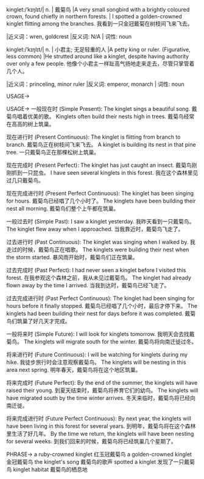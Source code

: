 kinglet:/ˈkɪŋlɪt/| n. | 戴菊鸟 |A very small songbird with a brightly coloured crown, found chiefly in northern forests. |  I spotted a golden-crowned kinglet flitting among the branches. 我看到一只金冠戴菊在树枝间飞来飞去。

|近义词：wren, goldcrest |反义词: N/A | 词性: noun


kinglet:/ˈkɪŋlɪt/| n. | 小君主; 无足轻重的人 |A petty king or ruler. (Figurative, less common) |He strutted around like a kinglet, despite having authority over only a few people. 他像个小君主一样趾高气扬地走来走去，尽管只掌管着几个人。

|近义词：princeling, minor ruler |反义词: emperor, monarch | 词性: noun


USAGE->

USAGE->
一般现在时 (Simple Present):
The kinglet sings a beautiful song.  戴菊鸟唱着优美的歌。
Kinglets often build their nests high in trees.  戴菊鸟经常在高高的树上筑巢。


现在进行时 (Present Continuous):
The kinglet is flitting from branch to branch.  戴菊鸟正在树枝间飞来飞去。
A kinglet is building its nest in that pine tree.  一只戴菊鸟正在那棵松树上筑巢。


现在完成时 (Present Perfect):
The kinglet has just caught an insect.  戴菊鸟刚刚抓到一只昆虫。
I have seen several kinglets in this forest.  我在这个森林里见过几只戴菊鸟。


现在完成进行时 (Present Perfect Continuous):
The kinglet has been singing for hours.  戴菊鸟已经唱了几个小时了。
The kinglets have been building their nest all morning.  戴菊鸟们整个上午都在筑巢。


一般过去时 (Simple Past):
I saw a kinglet yesterday.  我昨天看到一只戴菊鸟。
The kinglet flew away when I approached.  当我靠近时，戴菊鸟飞走了。


过去进行时 (Past Continuous):
The kinglet was singing when I walked by.  我走过的时候，戴菊鸟正在唱歌。
The kinglets were building their nest when the storm started.  暴风雨开始时，戴菊鸟们正在筑巢。


过去完成时 (Past Perfect):
I had never seen a kinglet before I visited this forest.  在我参观这个森林之前，我从未见过戴菊鸟。
The kinglet had already flown away by the time I arrived.  当我到达时，戴菊鸟已经飞走了。


过去完成进行时 (Past Perfect Continuous):
The kinglet had been singing for hours before it finally stopped.  戴菊鸟已经唱了几个小时，最后才停下来。
The kinglets had been building their nest for days before it was completed.  戴菊鸟们筑巢了好几天才完成。


一般将来时 (Simple Future):
I will look for kinglets tomorrow.  我明天会去找戴菊鸟。
The kinglets will migrate south for the winter.  戴菊鸟将向南迁徙过冬。


将来进行时 (Future Continuous):
I will be watching for kinglets during my hike.  我徒步旅行时会注意观察戴菊鸟。
The kinglets will be nesting in this area next spring.  明年春天，戴菊鸟将在这个地区筑巢。


将来完成时 (Future Perfect):
By the end of the summer, the kinglets will have raised their young.  到夏天结束时，戴菊鸟将养育它们的幼鸟。
The kinglets will have migrated south by the time winter arrives.  冬天来临时，戴菊鸟将已经向南迁徙。


将来完成进行时 (Future Perfect Continuous):
By next year, the kinglets will have been living in this forest for several years.  到明年，戴菊鸟将在这个森林里生活了好几年。
By the time we return, the kinglets will have been nesting for several weeks.  到我们回来的时候，戴菊鸟将已经筑巢几个星期了。


PHRASE->
a ruby-crowned kinglet  红玉冠戴菊鸟
a golden-crowned kinglet  金冠戴菊鸟
the kinglet's song  戴菊鸟的歌声
spotted a kinglet  发现了一只戴菊鸟
kinglet habitat  戴菊鸟的栖息地
